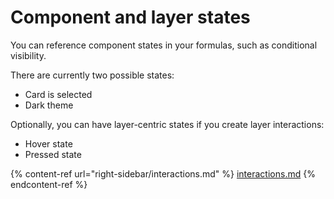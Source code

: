 # Component and layer states

You can reference component states in your formulas, such as conditional visibility.

There are currently two possible states:

* Card is selected
* Dark theme

Optionally, you can have layer-centric states if you create layer interactions:

* Hover state
* Pressed state

{% content-ref url="right-sidebar/interactions.md" %}
[interactions.md](right-sidebar/interactions.md)
{% endcontent-ref %}

